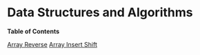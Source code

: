 # Data Structures and Algorithms

**Table of Contents**

[Array Reverse](/java/ArrayReverse/README.md)
[Array Insert Shift](/java/ArrayInsertShift/README.md)
